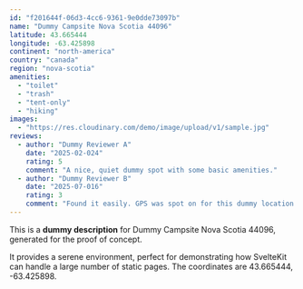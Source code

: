```yaml
---
id: "f201644f-06d3-4cc6-9361-9e0dde73097b"
name: "Dummy Campsite Nova Scotia 44096"
latitude: 43.665444
longitude: -63.425898
continent: "north-america"
country: "canada"
region: "nova-scotia"
amenities:
  - "toilet"
  - "trash"
  - "tent-only"
  - "hiking"
images:
  - "https://res.cloudinary.com/demo/image/upload/v1/sample.jpg"
reviews:
  - author: "Dummy Reviewer A"
    date: "2025-02-024"
    rating: 5
    comment: "A nice, quiet dummy spot with some basic amenities."
  - author: "Dummy Reviewer B"
    date: "2025-07-016"
    rating: 3
    comment: "Found it easily. GPS was spot on for this dummy location."
---
```


This is a **dummy description** for Dummy Campsite Nova Scotia 44096, generated for the proof of concept.

It provides a serene environment, perfect for demonstrating how SvelteKit can handle a large number of static pages. The coordinates are 43.665444, -63.425898.
